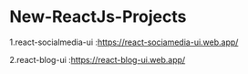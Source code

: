 # New-ReactJs-Projects


1.react-socialmedia-ui :https://react-sociamedia-ui.web.app/

2.react-blog-ui :https://react-blog-ui.web.app/
